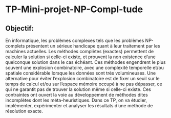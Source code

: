 # TP-Mini-projet-NP-Compl-tude
## Objectif:
En informatique, les problèmes complexes tels que les problèmes NP-complets 
présentent un sérieux handicape quant à leur traitement par les machines actuelles. Les 
méthodes complètes (exactes) permettent de calculer la solution si celle-ci existe, et prouvent
la non existence d’une quelconque solution dans le cas échéant. Ces méthodes engendrent le 
plus souvent une explosion combinatoire, avec une complexité temporelle et/ou spatiale 
considérable lorsque les données sont très volumineuses.
Une alternative pour éviter l’explosion combinatoire est de fixer un seuil sur le temps de calcul
et/ou sur l’espace mémoire occupé à ne pas dépasser, ce qui ne garantit pas de trouver la 
solution même si celle-ci existe. Ces contraintes ont ouvert la voie au développement de 
méthodes dites incomplètes dont les méta-heuristiques. 
Dans ce TP, on va étudier, implémenter, expérimenter et analyser les résultats d’une 
méthode de résolution exacte.
